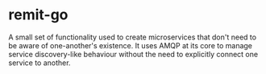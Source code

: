 # remit-go
A small set of functionality used to create microservices that don't need to be aware of one-another's existence. It uses AMQP at its core to manage service discovery-like behaviour without the need to explicitly connect one service to another.
